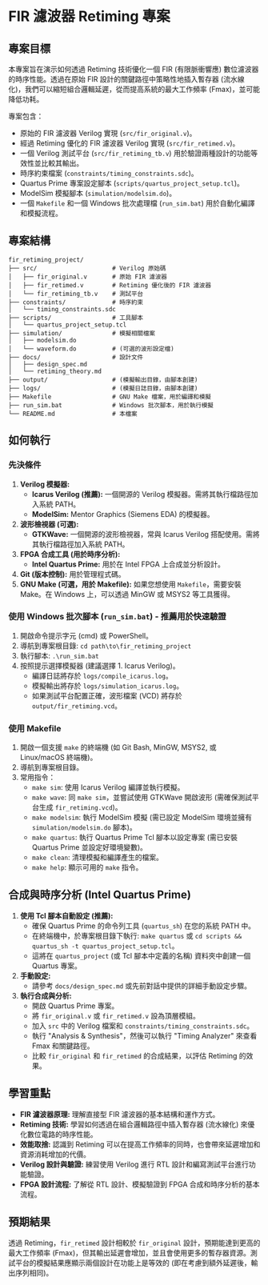 # FIR 濾波器 Retiming 專案

## 專案目標

本專案旨在演示如何透過 Retiming 技術優化一個 FIR (有限脈衝響應) 數位濾波器的時序性能。透過在原始 FIR 設計的關鍵路徑中策略性地插入暫存器 (流水線化)，我們可以縮短組合邏輯延遲，從而提高系統的最大工作頻率 (Fmax)，並可能降低功耗。

專案包含：
- 原始的 FIR 濾波器 Verilog 實現 (`src/fir_original.v`)。
- 經過 Retiming 優化的 FIR 濾波器 Verilog 實現 (`src/fir_retimed.v`)。
- 一個 Verilog 測試平台 (`src/fir_retiming_tb.v`) 用於驗證兩種設計的功能等效性並比較其輸出。
- 時序約束檔案 (`constraints/timing_constraints.sdc`)。
- Quartus Prime 專案設定腳本 (`scripts/quartus_project_setup.tcl`)。
- ModelSim 模擬腳本 (`simulation/modelsim.do`)。
- 一個 `Makefile` 和一個 Windows 批次處理檔 (`run_sim.bat`) 用於自動化編譯和模擬流程。

## 專案結構

```
fir_retiming_project/
├── src/                     # Verilog 原始碼
│   ├── fir_original.v       # 原始 FIR 濾波器
│   ├── fir_retimed.v        # Retiming 優化後的 FIR 濾波器
│   └── fir_retiming_tb.v    # 測試平台
├── constraints/             # 時序約束
│   └── timing_constraints.sdc
├── scripts/                 # 工具腳本
│   └── quartus_project_setup.tcl
├── simulation/              # 模擬相關檔案
│   ├── modelsim.do
│   └── waveform.do          # (可選的波形設定檔)
├── docs/                    # 設計文件
│   ├── design_spec.md
│   └── retiming_theory.md
├── output/                  # (模擬輸出目錄，由腳本創建)
├── logs/                    # (模擬日誌目錄，由腳本創建)
├── Makefile                 # GNU Make 檔案，用於編譯和模擬
├── run_sim.bat              # Windows 批次腳本，用於執行模擬
└── README.md                # 本檔案
```

## 如何執行

### 先決條件

1.  **Verilog 模擬器:**
    *   **Icarus Verilog (推薦):** 一個開源的 Verilog 模擬器。需將其執行檔路徑加入系統 PATH。
    *   **ModelSim:** Mentor Graphics (Siemens EDA) 的模擬器。
2.  **波形檢視器 (可選):**
    *   **GTKWave:** 一個開源的波形檢視器，常與 Icarus Verilog 搭配使用。需將其執行檔路徑加入系統 PATH。
3.  **FPGA 合成工具 (用於時序分析):**
    *   **Intel Quartus Prime:** 用於在 Intel FPGA 上合成並分析設計。
4.  **Git (版本控制):** 用於管理程式碼。
5.  **GNU Make (可選，用於 Makefile):** 如果您想使用 `Makefile`，需要安裝 Make。在 Windows 上，可以透過 MinGW 或 MSYS2 等工具獲得。

### 使用 Windows 批次腳本 (`run_sim.bat`) - 推薦用於快速驗證

1.  開啟命令提示字元 (cmd) 或 PowerShell。
2.  導航到專案根目錄: `cd path\to\fir_retiming_project`
3.  執行腳本: `.\run_sim.bat`
4.  按照提示選擇模擬器 (建議選擇 1. Icarus Verilog)。
    *   編譯日誌將存於 `logs/compile_icarus.log`。
    *   模擬輸出將存於 `logs/simulation_icarus.log`。
    *   如果測試平台配置正確，波形檔案 (VCD) 將存於 `output/fir_retiming.vcd`。

### 使用 Makefile

1.  開啟一個支援 `make` 的終端機 (如 Git Bash, MinGW, MSYS2, 或 Linux/macOS 終端機)。
2.  導航到專案根目錄。
3.  常用指令：
    *   `make sim`: 使用 Icarus Verilog 編譯並執行模擬。
    *   `make wave`: 同 `make sim`，並嘗試使用 GTKWave 開啟波形 (需確保測試平台生成 `fir_retiming.vcd`)。
    *   `make modelsim`: 執行 ModelSim 模擬 (需已設定 ModelSim 環境並擁有 `simulation/modelsim.do` 腳本)。
    *   `make quartus`: 執行 Quartus Prime Tcl 腳本以設定專案 (需已安裝 Quartus Prime 並設定好環境變數)。
    *   `make clean`: 清理模擬和編譯產生的檔案。
    *   `make help`: 顯示可用的 `make` 指令。

## 合成與時序分析 (Intel Quartus Prime)

1.  **使用 Tcl 腳本自動設定 (推薦):**
    *   確保 Quartus Prime 的命令列工具 (`quartus_sh`) 在您的系統 PATH 中。
    *   在終端機中，於專案根目錄下執行: `make quartus` 或 `cd scripts && quartus_sh -t quartus_project_setup.tcl`。
    *   這將在 `quartus_project` (或 Tcl 腳本中定義的名稱) 資料夾中創建一個 Quartus 專案。
2.  **手動設定:**
    *   請參考 `docs/design_spec.md` 或先前對話中提供的詳細手動設定步驟。
3.  **執行合成與分析:**
    *   開啟 Quartus Prime 專案。
    *   將 `fir_original.v` 或 `fir_retimed.v` 設為頂層模組。
    *   加入 `src` 中的 Verilog 檔案和 `constraints/timing_constraints.sdc`。
    *   執行 "Analysis & Synthesis"，然後可以執行 "Timing Analyzer" 來查看 Fmax 和關鍵路徑。
    *   比較 `fir_original` 和 `fir_retimed` 的合成結果，以評估 Retiming 的效果。

## 學習重點

- **FIR 濾波器原理:** 理解直接型 FIR 濾波器的基本結構和運作方式。
- **Retiming 技術:** 學習如何透過在組合邏輯路徑中插入暫存器 (流水線化) 來優化數位電路的時序性能。
- **效能取捨:** 認識到 Retiming 可以在提高工作頻率的同時，也會帶來延遲增加和資源消耗增加的代價。
- **Verilog 設計與驗證:** 練習使用 Verilog 進行 RTL 設計和編寫測試平台進行功能驗證。
- **FPGA 設計流程:** 了解從 RTL 設計、模擬驗證到 FPGA 合成和時序分析的基本流程。

## 預期結果

透過 Retiming，`fir_retimed` 設計相較於 `fir_original` 設計，預期能達到更高的最大工作頻率 (Fmax)，但其輸出延遲會增加，並且會使用更多的暫存器資源。測試平台的模擬結果應顯示兩個設計在功能上是等效的 (即在考慮到額外延遲後，輸出序列相同)。 